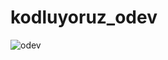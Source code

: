 # kodluyoruz_odev
![odev](https://github.com/SAIDBILALDARIYEMEZ/kodluyoruz_odev/assets/138494006/0a3c438d-8419-4699-b791-402be65768a7)
